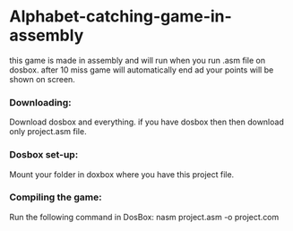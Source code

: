 # Alphabet-catching-game-in-assembly
this game is made in assembly and will run when you run .asm file on dosbox. after 10 miss game will automatically end ad your points will be shown on screen.
### Downloading:
Download dosbox and everything. if you have dosbox then then download only project.asm file.
### Dosbox set-up:
Mount your folder in doxbox where you have this project file.

### Compiling the game:
Run the following command in DosBox:
nasm project.asm -o project.com

